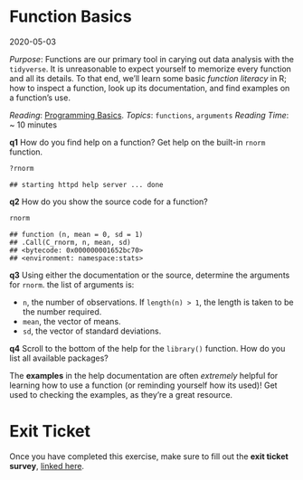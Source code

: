 Function Basics
================
2020-05-03

*Purpose*: Functions are our primary tool in carying out data analysis
with the `tidyverse`. It is unreasonable to expect yourself to memorize
every function and all its details. To that end, we’ll learn some basic
*function literacy* in R; how to inspect a function, look up its
documentation, and find examples on a function’s use.

*Reading*: [Programming
Basics](https://rstudio.cloud/learn/primers/1.2). *Topics*: `functions`,
`arguments` *Reading Time*: \~ 10 minutes

**q1** How do you find help on a function? Get help on the built-in
`rnorm` function.

``` r
?rnorm
```

    ## starting httpd help server ... done

**q2** How do you show the source code for a function?

``` r
rnorm
```

    ## function (n, mean = 0, sd = 1) 
    ## .Call(C_rnorm, n, mean, sd)
    ## <bytecode: 0x000000001652bc70>
    ## <environment: namespace:stats>

**q3** Using either the documentation or the source, determine the
arguments for `rnorm`. <!-- answer-begin --> the list of arguments is:

  - `n`, the number of observations. If `length(n) > 1`, the length is
    taken to be the number required.
  - `mean`, the vector of means.
  - `sd`, the vector of standard deviations. <!-- answer-end -->

**q4** Scroll to the bottom of the help for the `library()` function.
How do you list all available packages?

The **examples** in the help documentation are often *extremely* helpful
for learning how to use a function (or reminding yourself how its
used)\! Get used to checking the examples, as they’re a great resource.

<!-- include-exit-ticket -->

# Exit Ticket

<!-- -------------------------------------------------- -->

Once you have completed this exercise, make sure to fill out the **exit
ticket survey**, [linked
here](https://docs.google.com/forms/d/e/1FAIpQLSeuq2LFIwWcm05e8-JU84A3irdEL7JkXhMq5Xtoalib36LFHw/viewform?usp=pp_url&entry.693978880=e-setup02-functions-assignment.Rmd).
